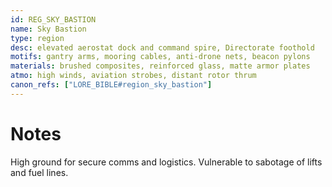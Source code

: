 ```yaml
---
id: REG_SKY_BASTION
name: Sky Bastion
type: region
desc: elevated aerostat dock and command spire, Directorate foothold
motifs: gantry arms, mooring cables, anti-drone nets, beacon pylons
materials: brushed composites, reinforced glass, matte armor plates
atmo: high winds, aviation strobes, distant rotor thrum
canon_refs: ["LORE_BIBLE#region_sky_bastion"]
---
```


# Notes

High ground for secure comms and logistics. Vulnerable to sabotage of lifts and fuel lines.

